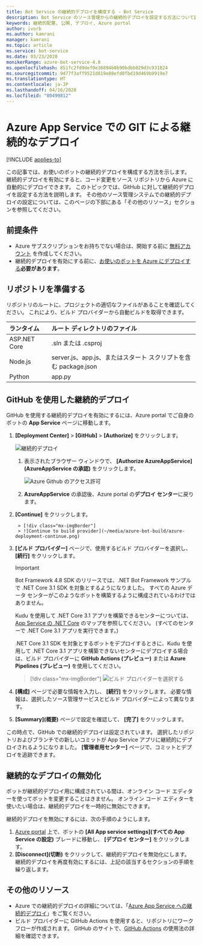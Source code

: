 ```yaml
---
title: Bot Service の継続的デプロイを構成する - Bot Service
description: Bot Service のソース管理からの継続的デプロイを設定する方法について説明します。
keywords: 継続的配置, 公開, デプロイ, Azure portal
author: ivorb
ms.author: kamrani
manager: kamrani
ms.topic: article
ms.service: bot-service
ms.date: 03/23/2020
monikerRange: azure-bot-service-4.0
ms.openlocfilehash: 851fc2fd9def0e36894b0b90bdbb029d3c931824
ms.sourcegitcommit: 9d77f3aff9521d819e88efd0fbd19d469b9919e7
ms.translationtype: HT
ms.contentlocale: ja-JP
ms.lasthandoff: 04/16/2020
ms.locfileid: "80499812"
---
```

# <a name="set-up-continuous-deployment"></a>Azure App Service での GIT による継続的なデプロイ

[!INCLUDE [applies-to](./includes/applies-to.md)]

この記事では、お使いのボットの継続的デプロイを構成する方法を示します。 継続的デプロイを有効にすると、コード変更をソース リポジトリから Azure に自動的にデプロイできます。 このトピックでは、GitHub に対して継続的デプロイを設定する方法を説明します。 その他のソース管理システムでの継続的デプロイの設定については、このページの下部にある「その他のリソース」セクションを参照してください。

## <a name="prerequisites"></a>前提条件

- Azure サブスクリプションをお持ちでない場合は、開始する前に [無料アカウント](https://portal.azure.com) を作成してください。
- 継続的デプロイを有効にする前に、[お使いのボットを Azure にデプロイする](bot-builder-deploy-az-cli.md)**必要があります**。

## <a name="prepare-your-repository"></a>リポジトリを準備する

リポジトリのルートに、プロジェクトの適切なファイルがあることを確認してください。 これにより、ビルド プロバイダーから自動ビルドを取得できます。

|ランタイム | ルート ディレクトリのファイル |
|:-------|:---------------------|
| ASP.NET Core | .sln または .csproj |
| Node.js | server.js、app.js、またはスタート スクリプトを含む package.json |
| Python | app.py |

## <a name="continuous-deployment-using-github"></a>GitHub を使用した継続的デプロイ

GitHub を使用する継続的デプロイを有効にするには、Azure portal でご自身のボットの **App Service** ページに移動します。

1. **[Deployment Center]**  >  **[GitHub]**  >  **[Authorize]** をクリックします。

   ![継続的デプロイ](~/media/azure-bot-build/azure-deployment.png)

   1. 表示されたブラウザー ウィンドウで、 **[Authorize AzureAppService]\(AzureAppService の承認\)** をクリックします。

      ![Azure Github のアクセス許可](~/media/azure-bot-build/azure-deployment-github.png)

   1. **AzureAppService** の承認後、Azure portal の**デプロイ センター**に戻ります。

1. **[Continue]** をクリックします。

        > [!div class="mx-imgBorder"]
        > ![Continue to build provider](~/media/azure-bot-build/azure-deployment-continue.png)

1. **[ビルド プロバイダー]** ページで、使用するビルド プロバイダーを選択し、 **[続行]** をクリックします。

    > [!IMPORTANT]
    > Bot Framework 4.8 SDK のリリースでは、.NET Bot Framework サンプルで .NET Core 3.1 SDK を対象とするようになりました。
    > すべての Azure データ センターがこのようなボットを構築するように構成されているわけではありません。
    >
    > Kudu を使用して .NET Core 3.1 アプリを構築できるセンターについては、[App Service の .NET Core](https://aspnetcoreon.azurewebsites.net/) のマップを参照してください。 (すべてのセンターで .NET Core 3.1 アプリを実行できます。)
    >
    > .NET Core 3.1 SDK を対象とするボットをデプロイするときに、Kudu を使用して .NET Core 3.1 アプリを構築できないセンターにデプロイする場合は、ビルド プロバイダーに **GitHub Actions (プレビュー)** または **Azure Pipelines (プレビュー)** を使用してください。

    > [!div class="mx-imgBorder"]
    > ![ビルド プロバイダーを選択する](~/media/azure-bot-build/azure-deployment-build-provider.png)

1. **[構成]** ページで必要な情報を入力し、 **[続行]** をクリックします。 必要な情報は、選択したソース管理サービスとビルド プロバイダーによって異なります。

1. **[Summary]\(概要\)** ページで設定を確認して、 **[完了]** をクリックします。

この時点で、GitHub での継続的デプロイは設定されています。 選択したリポジトリおよびブランチでの新しいコミットが App Service アプリに継続的にデプロイされるようになりました。 **[管理者用センター]** ページで、コミットとデプロイを追跡できます。

## <a name="disable-continuous-deployment"></a>継続的なデプロイの無効化

ボットが継続的デプロイ用に構成されている間は、オンライン コード エディターを使ってボットを変更することはきません。 オンライン コード エディターを使いたい場合は、継続的デプロイを一時的に無効にできます。

継続的デプロイを無効にするには、次の手順のようにします。

1. [Azure portal](https://portal.azure.com) 上で、ボットの **[All App service settings]\(すべての App Service の設定\)** ブレードに移動し、 **[デプロイ センター]** をクリックします。
1. **[Disconnect]\(切断\)** をクリックして、継続的デプロイを無効化にします。 継続的デプロイを再度有効にするには、上記の該当するセクションの手順を繰り返します。

## <a name="additional-resources"></a>その他のリソース

- Azure での継続的デプロイの詳細については、「[Azure App Service への継続的デプロイ](https://docs.microsoft.com/azure/app-service/deploy-continuous-deployment)」をご覧ください。
- ビルド プロバイダーに GitHub Actions を使用すると、リポジトリにワークフローが作成されます。 GitHub のサイトで、[GitHub Actions](https://help.github.com/en/actions) の使用法の詳細を確認できます。
